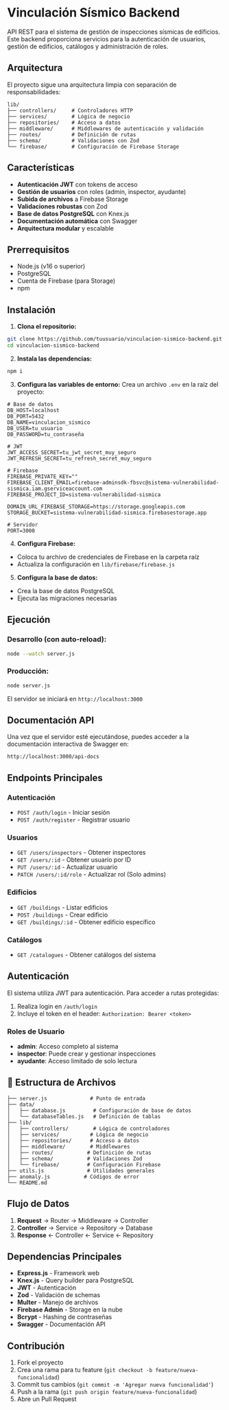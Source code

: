 # Vinculación Sísmico Backend

API REST para el sistema de gestión de inspecciones sísmicas de edificios. Este backend proporciona servicios para la autenticación de usuarios, gestión de edificios, catálogos y administración de roles.

## Arquitectura

El proyecto sigue una arquitectura limpia con separación de responsabilidades:

```
lib/
├── controllers/     # Controladores HTTP
├── services/        # Lógica de negocio
├── repositories/    # Acceso a datos
├── middleware/      # Middlewares de autenticación y validación
├── routes/          # Definición de rutas
├── schema/          # Validaciones con Zod
└── firebase/        # Configuración de Firebase Storage
```

## Características

- **Autenticación JWT** con tokens de acceso
- **Gestión de usuarios** con roles (admin, inspector, ayudante)
- **Subida de archivos** a Firebase Storage
- **Validaciones robustas** con Zod
- **Base de datos PostgreSQL** con Knex.js
- **Documentación automática** con Swagger
- **Arquitectura modular** y escalable

## Prerrequisitos

- Node.js (v16 o superior)
- PostgreSQL
- Cuenta de Firebase (para Storage)
- npm 

## Instalación

1. **Clona el repositorio:**
```bash
git clone https://github.com/tuusuario/vinculacion-sismico-backend.git
cd vinculacion-sismico-backend
```

2. **Instala las dependencias:**
```bash
npm i
```

3. **Configura las variables de entorno:**
Crea un archivo `.env` en la raíz del proyecto:
```env
# Base de datos
DB_HOST=localhost
DB_PORT=5432
DB_NAME=vinculacion_sismico
DB_USER=tu_usuario
DB_PASSWORD=tu_contraseña

# JWT
JWT_ACCESS_SECRET=tu_jwt_secret_muy_seguro
JWT_REFRESH_SECRET=tu_refresh_secret_muy_seguro

# Firebase
FIREBASE_PRIVATE_KEY=""
FIREBASE_CLIENT_EMAIL=firebase-adminsdk-fbsvc@sistema-vulnerabilidad-sismica.iam.gserviceaccount.com
FIREBASE_PROJECT_ID=sistema-vulnerabilidad-sismica

DOMAIN_URL_FIREBASE_STORAGE=https://storage.googleapis.com
STORAGE_BUCKET=sistema-vulnerabilidad-sismica.firebasestorage.app

# Servidor
PORT=3000
```

4. **Configura Firebase:**
- Coloca tu archivo de credenciales de Firebase en la carpeta raíz
- Actualiza la configuración en `lib/firebase/firebase.js`

5. **Configura la base de datos:**
- Crea la base de datos PostgreSQL
- Ejecuta las migraciones necesarias

## Ejecución

### Desarrollo (con auto-reload):
```bash
node --watch server.js
```

### Producción:
```bash
node server.js
```

El servidor se iniciará en `http://localhost:3000`

## Documentación API

Una vez que el servidor esté ejecutándose, puedes acceder a la documentación interactiva de Swagger en:
```
http://localhost:3000/api-docs
```

## Endpoints Principales

### Autenticación
- `POST /auth/login` - Iniciar sesión
- `POST /auth/register` - Registrar usuario

### Usuarios
- `GET /users/inspectors` - Obtener inspectores
- `GET /users/:id` - Obtener usuario por ID
- `PUT /users/:id` - Actualizar usuario
- `PATCH /users/:id/role` - Actualizar rol (Solo admins)

### Edificios
- `GET /buildings` - Listar edificios
- `POST /buildings` - Crear edificio
- `GET /buildings/:id` - Obtener edificio específico

### Catálogos
- `GET /catalogues` - Obtener catálogos del sistema

## Autenticación

El sistema utiliza JWT para autenticación. Para acceder a rutas protegidas:

1. Realiza login en `/auth/login`
2. Incluye el token en el header: `Authorization: Bearer <token>`

### Roles de Usuario
- **admin**: Acceso completo al sistema
- **inspector**: Puede crear y gestionar inspecciones
- **ayudante**: Acceso limitado de solo lectura

## 📁 Estructura de Archivos

```
├── server.js              # Punto de entrada
├── data/
│   ├── database.js         # Configuración de base de datos
│   └── databaseTables.js   # Definición de tablas
├── lib/
│   ├── controllers/        # Lógica de controladores
│   ├── services/          # Lógica de negocio
│   ├── repositories/      # Acceso a datos
│   ├── middleware/        # Middlewares
│   ├── routes/           # Definición de rutas
│   ├── schema/           # Validaciones Zod
│   └── firebase/         # Configuración Firebase
├── utils.js              # Utilidades generales
├── anomaly.js           # Códigos de error
└── README.md
```

## Flujo de Datos

1. **Request** → Router → Middleware → Controller
2. **Controller** → Service → Repository → Database
3. **Response** ← Controller ← Service ← Repository


## Dependencias Principales

- **Express.js** - Framework web
- **Knex.js** - Query builder para PostgreSQL
- **JWT** - Autenticación
- **Zod** - Validación de schemas
- **Multer** - Manejo de archivos
- **Firebase Admin** - Storage en la nube
- **Bcrypt** - Hashing de contraseñas
- **Swagger** - Documentación API

## Contribución

1. Fork el proyecto
2. Crea una rama para tu feature (`git checkout -b feature/nueva-funcionalidad`)
3. Commit tus cambios (`git commit -m 'Agregar nueva funcionalidad'`)
4. Push a la rama (`git push origin feature/nueva-funcionalidad`)
5. Abre un Pull Request
